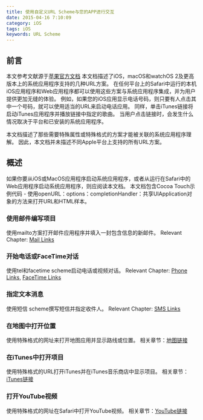 ```yaml
---
title: 使用自定义URL Scheme与您的APP进行交互
date: 2015-04-16 7:10:09
category: iOS
tags: iOS
keywords: URL Scheme 
---
```

## 前言
本文参考文献源于[苹果官方文档](https://developer.apple.com/library/content/featuredarticles/iPhoneURLScheme_Reference/Introduction/Introduction.html#//apple_ref/doc/uid/TP40007899)
本文档描述了iOS，macOS和watchOS 2及更高版本上的系统应用程序支持的几种URL方案。 在任何平台上的Safari中运行的本机iOS应用程序和Web应用程序都可以使用这些方案与系统应用程序集成，并为用户提供更加无缝的体验。 例如，如果您的iOS应用显示电话号码，则只要有人点击其中一个号码，就可以使用适当的URL来启动电话应用。 同样，单击iTunes链接将启动iTunes应用程序并播放链接中指定的歌曲。 当用户点击链接时，会发生什么情况取决于平台和已安装的系统应用程序。

本文档描述了那些需要特殊属性或特殊格式的方案才能被关联的系统应用程序理解。 因此，本文档并未描述不同Apple平台上支持的所有URL方案。
## 概述
如果你要从iOS或MacOS应用程序启动系统应用程序，或者从运行在Safari中的Web应用程序启动系统应用程序，则应阅读本文档。 本文档包含Cocoa Touch示例代码 - 使用openURL：options：completionHandler：共享UIApplication对象的方法来打开URL和HTML样本。

### 使用邮件编写项目
使用mailto方案打开邮件应用程序并填入一封包含信息的新邮件。
Relevant Chapter: [Mail Links](https://developer.apple.com/library/content/featuredarticles/iPhoneURLScheme_Reference/MailLinks/MailLinks.html#//apple_ref/doc/uid/TP40007899-CH4-SW1)
### 开始电话或FaceTime对话
使用tel和facetime scheme启动电话或视频对话。
Relevant Chapter: [Phone Links](https://developer.apple.com/library/content/featuredarticles/iPhoneURLScheme_Reference/PhoneLinks/PhoneLinks.html#//apple_ref/doc/uid/TP40007899-CH6-SW1), [FaceTime Links](https://developer.apple.com/library/content/featuredarticles/iPhoneURLScheme_Reference/FacetimeLinks/FacetimeLinks.html#//apple_ref/doc/uid/TP40007899-CH2-SW1)
### 指定文本消息
使用短信 scheme撰写短信并指定收件人。
Relevant Chapter: [SMS Links](https://developer.apple.com/library/content/featuredarticles/iPhoneURLScheme_Reference/SMSLinks/SMSLinks.html#//apple_ref/doc/uid/TP40007899-CH7-SW1)
### 在地图中打开位置
使用特殊格式的网址来打开地图应用并显示路线或位置。
相关章节：[地图链接](https://developer.apple.com/library/content/featuredarticles/iPhoneURLScheme_Reference/MapLinks/MapLinks.html#//apple_ref/doc/uid/TP40007899-CH5-SW1)

### 在iTunes中打开项目
使用特殊格式的URL打开iTunes并在iTunes音乐商店中显示项目。
相关章节：[iTunes链接](https://developer.apple.com/library/content/featuredarticles/iPhoneURLScheme_Reference/iTunesLinks/iTunesLinks.html#//apple_ref/doc/uid/TP40007899-CH3-SW1)

### 打开YouTube视频
使用特殊格式的网址在Safari中打开YouTube视频。
相关章节：[YouTube链接](https://developer.apple.com/library/content/featuredarticles/iPhoneURLScheme_Reference/YouTubeLinks/YouTubeLinks.html#//apple_ref/doc/uid/TP40007899-CH8-SW1)


